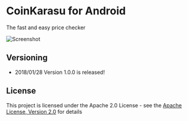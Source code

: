 # CoinKarasu for Android

The fast and easy price checker

![Screenshot](https://ts-3156.github.io/CoinKarasu/screenshot.png)

## Versioning

- 2018/01/28 Version 1.0.0 is released!

## License

This project is licensed under the Apache 2.0 License - see the [Apache License, Version 2.0](http://www.apache.org/licenses/LICENSE-2.0) for details
